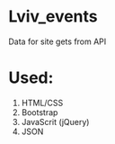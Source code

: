 # Lviv_events
Data for site gets from API
# Used:
1. HTML/CSS
2. Bootstrap
3. JavaScrit (jQuery)
4. JSON
